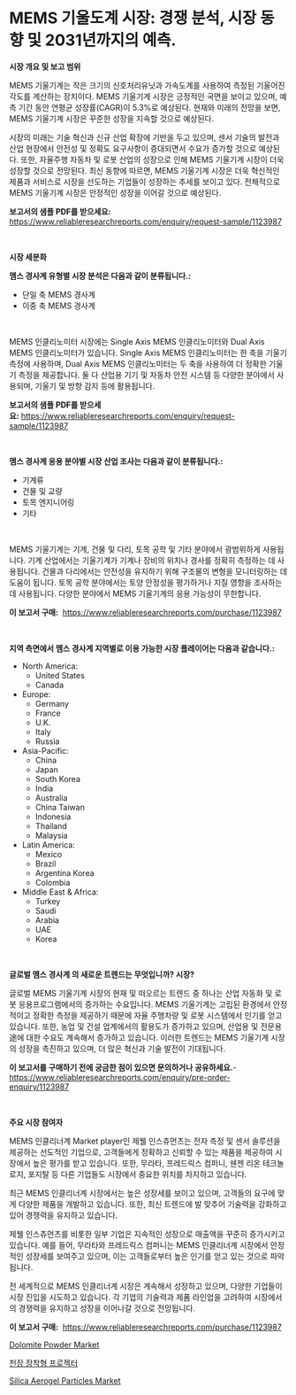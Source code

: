 <p><h1>MEMS 기울도계 시장: 경쟁 분석, 시장 동향 및 2031년까지의 예측.</h1></p><p><strong>시장 개요 및 보고 범위</strong></p>
<p><p>MEMS 기울기계는 작은 크기의 신호처리유닛과 가속도계를 사용하여 측정된 기울어진 각도를 계산하는 장치이다. MEMS 기울기계 시장은 긍정적인 국면을 보이고 있으며, 예측 기간 동안 연평균 성장률(CAGR)이 5.3%로 예상된다. 현재와 미래의 전망을 보면, MEMS 기울기계 시장은 꾸준한 성장을 지속할 것으로 예상된다. </p><p>시장의 미래는 기술 혁신과 신규 산업 확장에 기반을 두고 있으며, 센서 기술의 발전과 산업 현장에서 안전성 및 정확도 요구사항이 증대되면서 수요가 증가할 것으로 예상된다. 또한, 자율주행 자동차 및 로봇 산업의 성장으로 인해 MEMS 기울기계 시장이 더욱 성장할 것으로 전망된다. 최신 동향에 따르면, MEMS 기울기계 시장은 더욱 혁신적인 제품과 서비스로 시장을 선도하는 기업들이 성장하는 추세를 보이고 있다. 전체적으로 MEMS 기울기계 시장은 안정적인 성장을 이어갈 것으로 예상된다.</p></p>
<p><strong>보고서의 샘플 PDF를 받으세요:</strong> <a href="https://www.reliableresearchreports.com/enquiry/request-sample/1123987">https://www.reliableresearchreports.com/enquiry/request-sample/1123987</a></p>
<p>&nbsp;</p>
<p><strong>시장 세분화</strong></p>
<p><strong>멤스 경사계 유형별 시장 분석은 다음과 같이 분류됩니다.:</strong></p>
<p><ul><li>단일 축 MEMS 경사계</li><li>이중 축 MEMS 경사계</li></ul></p>
<p>&nbsp;</p>
<p><p>MEMS 인클리노미터 시장에는 Single Axis MEMS 인클리노미터와 Dual Axis MEMS 인클리노미터가 있습니다. Single Axis MEMS 인클리노미터는 한 축을 기울기 측정에 사용하며, Dual Axis MEMS 인클리노미터는 두 축을 사용하여 더 정확한 기울기 측정을 제공합니다. 둘 다 산업용 기기 및 자동차 안전 시스템 등 다양한 분야에서 사용되며, 기울기 및 방향 감지 등에 활용됩니다.</p></p>
<p><strong>보고서의 샘플 PDF를 받으세요:</strong>&nbsp;<a href="https://www.reliableresearchreports.com/enquiry/request-sample/1123987">https://www.reliableresearchreports.com/enquiry/request-sample/1123987</a></p>
<p>&nbsp;</p>
<p><strong> 멤스 경사계 응용 분야별 시장 산업 조사는 다음과 같이 분류됩니다.:</strong></p>
<p><ul><li>기계류</li><li>건물 및 교량</li><li>토목 엔지니어링</li><li>기타</li></ul></p>
<p>&nbsp;</p>
<p><p>MEMS 기울기계는 기계, 건물 및 다리, 토목 공학 및 기타 분야에서 광범위하게 사용됩니다. 기계 산업에서는 기울기계가 기계나 장비의 위치나 경사를 정확히 측정하는 데 사용됩니다. 건물과 다리에서는 안전성을 유지하기 위해 구조물의 변형을 모니터링하는 데 도움이 됩니다. 토목 공학 분야에서는 토양 안정성을 평가하거나 지질 영향을 조사하는 데 사용됩니다. 다양한 분야에서 MEMS 기울기계의 응용 가능성이 무한합니다.</p></p>
<p><strong>이 보고서 구매:</strong>&nbsp; <a href="https://www.reliableresearchreports.com/purchase/1123987">https://www.reliableresearchreports.com/purchase/1123987</a></p>
<p>&nbsp;</p>
<p><strong>지역 측면에서 멤스 경사계 지역별로 이용 가능한 시장 플레이어는 다음과 같습니다.:</strong></p>
<p><ul>
    <li>
        North America:
        <ul>
            <li>United States</li>
            <li>Canada</li>
        </ul>
    </li>
    <li>
        Europe:
        <ul>
            <li>Germany</li>
            <li>France</li>
            <li>U.K.</li>
            <li>Italy</li>
            <li>Russia</li>
        </ul>
    </li>
    <li>
        Asia-Pacific:
        <ul>
            <li>China</li>
            <li>Japan</li>
            <li>South Korea</li>
            <li>India</li>
            <li>Australia</li>
            <li>China Taiwan</li>
            <li>Indonesia</li>
            <li>Thailand</li>
            <li>Malaysia</li>
        </ul>
    </li>
    <li>
        Latin America:
        <ul>
            <li>Mexico</li>
            <li>Brazil</li>
            <li>Argentina Korea</li>
            <li>Colombia</li>
        </ul>
    </li>
    <li>
        Middle East & Africa:
        <ul>
            <li>Turkey</li>
            <li>Saudi</li>
            <li>Arabia</li>
            <li>UAE</li>
            <li>Korea</li>
        </ul>
    </li>
    </ul></p>
<p>&nbsp;</p>
<p><strong>글로벌 멤스 경사계 의 새로운 트렌드는 무엇입니까? 시장?</strong></p>
<p><p>글로벌 MEMS 기울기계 시장의 현재 및 떠오르는 트렌드 중 하나는 산업 자동화 및 로봇 응용프로그램에서의 증가하는 수요입니다. MEMS 기울기계는 고립된 환경에서 안정적이고 정확한 측정을 제공하기 때문에 자율 주행차량 및 로봇 시스템에서 인기를 얻고 있습니다. 또한, 농업 및 건설 업계에서의 활용도가 증가하고 있으며, 산업용 및 전문용途에 대한 수요도 계속해서 증가하고 있습니다. 이러한 트렌드는 MEMS 기울기계 시장의 성장을 촉진하고 있으며, 더 많은 혁신과 기술 발전이 기대됩니다.</p></p>
<p><strong>이 보고서를 구매하기 전에 궁금한 점이 있으면 문의하거나 공유하세요.</strong>- <a href="https://www.reliableresearchreports.com/enquiry/pre-order-enquiry/1123987">https://www.reliableresearchreports.com/enquiry/pre-order-enquiry/1123987</a></p>
<p>&nbsp;</p>
<p><strong>주요 시장 참여자</strong></p>
<p><p>MEMS 인클리너계 Market player인 제웰 인스츄먼츠는 전자 측정 및 센서 솔루션을 제공하는 선도적인 기업으로, 고객들에게 정확하고 신뢰할 수 있는 제품을 제공하여 시장에서 높은 평가를 받고 있습니다. 또한, 무라타, 프레드릭스 컴퍼니, 쉔젠 리온 테크놀로지, 포지탈 등 다른 기업들도 시장에서 중요한 위치를 차지하고 있습니다.</p><p>최근 MEMS 인클리너계 시장에서는 높은 성장세를 보이고 있으며, 고객들의 요구에 맞게 다양한 제품을 개발하고 있습니다. 또한, 최신 트렌드에 발 맞추어 기술력을 강화하고 있어 경쟁력을 유지하고 있습니다.</p><p>제웰 인스츄먼츠를 비롯한 일부 기업은 지속적인 성장으로 매출액을 꾸준히 증가시키고 있습니다. 예를 들어, 무라타와 프레드릭스 컴퍼니는 MEMS 인클리너계 시장에서 안정적인 성장세를 보여주고 있으며, 이는 고객들로부터 높은 인기를 얻고 있는 것으로 파악됩니다.</p><p>전 세계적으로 MEMS 인클리너계 시장은 계속해서 성장하고 있으며, 다양한 기업들이 시장 진입을 시도하고 있습니다. 각 기업의 기술력과 제품 라인업을 고려하여 시장에서의 경쟁력을 유지하고 성장을 이어나갈 것으로 전망됩니다.</p></p>
<p><strong>이 보고서 구매:</strong>&nbsp;&nbsp;<a href="https://www.reliableresearchreports.com/purchase/1123987">https://www.reliableresearchreports.com/purchase/1123987</a></p>
<p><p><a href="https://github.com/shotows/Market-Research-Report-List-1/blob/main/dolomite-powder-market.md">Dolomite Powder Market</a></p><p><a href="https://github.com/vsr06p4p49/Market-Research-Report-List-1/blob/main/5499027189861.md">천장 장착형 프로젝터</a></p><p><a href="https://github.com/Sinjinluong3e0awx2m195k76/Market-Research-Report-List-1/blob/main/silica-aerogel-particles-market.md">Silica Aerogel Particles Market</a></p></p>
